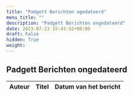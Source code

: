 ```yaml
---
title: "Padgett Berichten ogedateerd"
menu_title: ""
description: "Padgett Berichten ongedateerd"
date: 2023-07-23 15:43:52+00:00
draft: False
hidden: True
weight:
---
```

## Padgett Berichten ongedateerd

**Auteur** | **Titel** | **Datum van het bericht**
---|---|---
